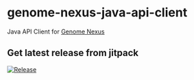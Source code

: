 # genome-nexus-java-api-client
Java API Client for [Genome Nexus](https://www.genomenexus.org)

## Get latest release from jitpack
[![Release](https://jitpack.io/v/genome-nexus/genome-nexus-java-api-client.svg)](https://jitpack.io/#genome-nexus/genome-nexus-java-api-client)

